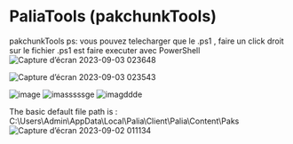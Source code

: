# PaliaTools (pakchunkTools)
pakchunkTools
ps: vous pouvez telecharger que le .ps1 , faire un click droit sur le fichier .ps1 est faire executer avec PowerShell
![Capture d’écran 2023-09-03 023648](https://github.com/Popolia/PaliaTools-pakchunk-/assets/69745473/dee4372f-8093-45ff-a492-6b2dc7c8de24)

![Capture d’écran 2023-09-03 023543](https://github.com/Popolia/PaliaTools-pakchunk-/assets/69745473/520c0313-7f54-402f-a246-fbeda5a4c1ba)

![image](https://github.com/Popolia/PaliaTools/assets/69745473/4ded0e26-cffb-43d6-b150-da775eba12e0)
![imasssssge](https://github.com/Popolia/PaliaTools/assets/69745473/0e754bfe-ac8d-4cfb-a794-a7274742774b)
![imagddde](https://github.com/Popolia/PaliaTools/assets/69745473/0699f5cb-bec9-444a-9fa5-be218fe4b25a)

The basic default file path is : C:\Users\Admin\AppData\Local\Palia\Client\Palia\Content\Paks![Capture d’écran 2023-09-02 011134](https://github.com/Popolia/PaliaTools-pakchunk-/assets/69745473/7939ed09-074a-4afc-8553-dbc8bb19478a)
